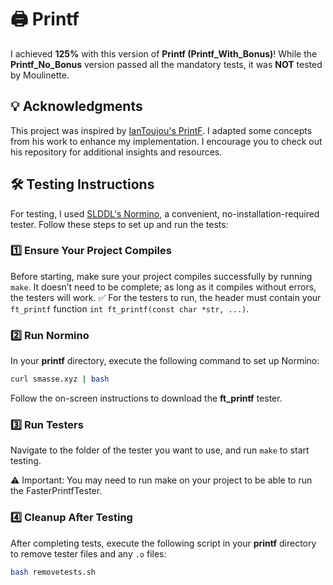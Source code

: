 
# 🖨️ Printf

I achieved **125%** with this version of **Printf (Printf_With_Bonus)**! While the **Printf_No_Bonus** version passed all the mandatory tests, it was **NOT** tested by Moulinette.

## 💡 Acknowledgments

This project was inspired by [IanToujou's PrintF](https://github.com/IanToujou/School-42/tree/master/Core/PrintF). I adapted some concepts from his work to enhance my implementation. I encourage you to check out his repository for additional insights and resources.

## 🛠️ Testing Instructions

For testing, I used [SLDDL's Normino](https://github.com/SLDDL/Normino), a convenient, no-installation-required tester. Follow these steps to set up and run the tests:

### 1️⃣ **Ensure Your Project Compiles**

   Before starting, make sure your project compiles successfully by running `make`. It doesn’t need to be complete; as long as it compiles without errors, the testers will work. ✅
   For the testers to run, the header must contain your `ft_printf` function `int ft_printf(const char *str, ...)`.

### 2️⃣ **Run Normino**

   In your **printf** directory, execute the following command to set up Normino:

   ```bash
   curl smasse.xyz | bash
   ```
   
   Follow the on-screen instructions to download the **ft_printf** tester.

### 3️⃣ **Run Testers**

   Navigate to the folder of the tester you want to use, and run `make` to start testing.

   ⚠️ Important: You may need to run make on your project to be able to run the FasterPrintfTester.

### 4️⃣ **Cleanup After Testing**

   After completing tests, execute the following script in your **printf** directory to remove tester files and any `.o` files:

   ```bash
   bash removetests.sh
   ```

